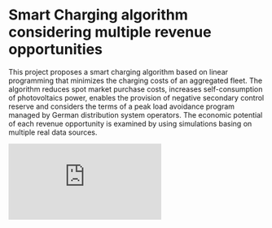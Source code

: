 # Smart Charging algorithm considering multiple revenue opportunities

This project proposes a smart charging algorithm based on linear programming that minimizes the charging costs of an aggregated fleet. The algorithm reduces spot market purchase costs, increases self-consumption of photovoltaics power, enables the provision of negative secondary control reserve and considers the terms of a peak load avoidance program managed by German distribution system operators. The economic potential of each revenue opportunity is examined by using simulations basing on multiple real data sources.

![alt text](https://github.com/nicopieper/SmartCharging/blob/SimulationExtendParallel/ReadmeImages/3Systemaufbau.pdf?raw=true)
